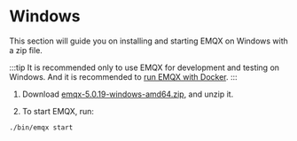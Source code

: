 # Windows

This section will guide you on installing and starting EMQX on Windows with a zip file.

:::tip
It is recommended only to use EMQX for development and testing on Windows. And it is recommended to [run EMQX with Docker](./install-docker.md).
:::

1. Download [emqx-5.0.19-windows-amd64.zip](https://www.emqx.com/en/downloads/broker/5.0.19/emqx-5.0.19-windows-amd64.zip), and unzip it.

2. To start EMQX, run:

```shell
./bin/emqx start
```
